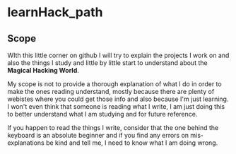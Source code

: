 # learnHack_path

##  Scope 

WIth this little corner on github I will try to explain the projects I work on and also the things I study and little by little start to understand about the **Magical Hacking World**.

My scope is not to provide a thorough explanation of what I do in order to make the ones reading understand, mostly because there are plenty of webistes where you could get those info and also because I'm just learning. I won't even think that someone is reading what I write, I am just doing this to better understand what I am studying and for future reference. 


If you happen to read the things I write, consider that the one behind the keyboard is an absolute beginner and if you find any errors on mis-explanations be kind and tell me, I need to know what I am doing wrong.

